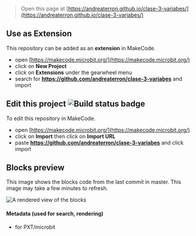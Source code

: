 
> Open this page at [https://andreaterron.github.io/clase-3-variabes/](https://andreaterron.github.io/clase-3-variabes/)

## Use as Extension

This repository can be added as an **extension** in MakeCode.

* open [https://makecode.microbit.org/](https://makecode.microbit.org/)
* click on **New Project**
* click on **Extensions** under the gearwheel menu
* search for **https://github.com/andreaterron/clase-3-variabes** and import

## Edit this project ![Build status badge](https://github.com/andreaterron/clase-3-variabes/workflows/MakeCode/badge.svg)

To edit this repository in MakeCode.

* open [https://makecode.microbit.org/](https://makecode.microbit.org/)
* click on **Import** then click on **Import URL**
* paste **https://github.com/andreaterron/clase-3-variabes** and click import

## Blocks preview

This image shows the blocks code from the last commit in master.
This image may take a few minutes to refresh.

![A rendered view of the blocks](https://github.com/andreaterron/clase-3-variabes/raw/master/.github/makecode/blocks.png)

#### Metadata (used for search, rendering)

* for PXT/microbit
<script src="https://makecode.com/gh-pages-embed.js"></script><script>makeCodeRender("{{ site.makecode.home_url }}", "{{ site.github.owner_name }}/{{ site.github.repository_name }}");</script>
